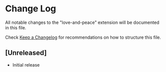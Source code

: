 # Change Log

All notable changes to the "love-and-peace" extension will be documented in this file.

Check [Keep a Changelog](http://keepachangelog.com/) for recommendations on how to structure this file.

## [Unreleased]

- Initial release
